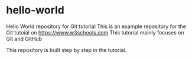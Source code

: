 # hello-world
Hello World repository for Git tutorial
This is an example repository for the Git tutoial on https://www.w3schools.com
This tutorial mainly focuses on Git and GitHub

This repository is built step by step in the tutorial.
